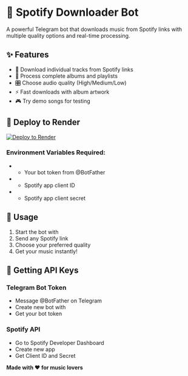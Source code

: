 # 🎵 Spotify Downloader Bot

A powerful Telegram bot that downloads music from Spotify links with multiple quality options and real-time processing.

## ✨ Features

- 🎵 Download individual tracks from Spotify links
- 📀 Process complete albums and playlists  
- 🎛️ Choose audio quality (High/Medium/Low)
- ⚡ Fast downloads with album artwork
- 🎮 Try demo songs for testing

## 🚀 Deploy to Render

[![Deploy to Render](https://render.com/images/deploy-to-render-button.svg)](https://render.com/deploy?repo=https://github.com/gyomeihajime7-hub/spotify-downloader-bot)

### Environment Variables Required:
-  - Your bot token from @BotFather
-  - Spotify app client ID  
-  - Spotify app client secret

## 🎯 Usage

1. Start the bot with 
2. Send any Spotify link
3. Choose your preferred quality
4. Get your music instantly!

## 🔑 Getting API Keys

### Telegram Bot Token
- Message @BotFather on Telegram
- Create new bot with 
- Get your bot token

### Spotify API
- Go to Spotify Developer Dashboard
- Create new app
- Get Client ID and Secret

**Made with ❤️ for music lovers**
